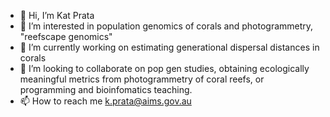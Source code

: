 - 👋 Hi, I’m Kat Prata
- 👀 I’m interested in population genomics of corals and photogrammetry, "reefscape genomics"
- 🌱 I’m currently working on estimating generational dispersal distances in corals
- 💞️ I’m looking to collaborate on pop gen studies, obtaining ecologically meaningful metrics from photogrammetry of coral reefs, or programming and bioinfomatics teaching.
- 📫 How to reach me k.prata@aims.gov.au

<!---
kepra3/kepra3 is a ✨ special ✨ repository because its `README.md` (this file) appears on your GitHub profile.
You can click the Preview link to take a look at your changes.
--->
